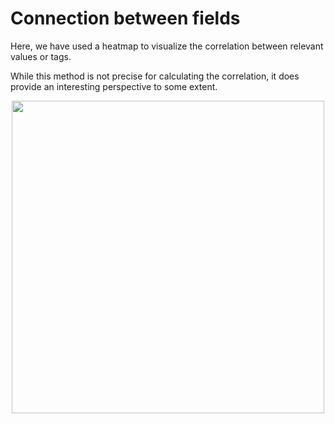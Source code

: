 # Connection between fields

Here, we have used a heatmap to visualize the correlation between relevant values or tags. 

While this method is not precise for calculating the correlation, it does provide an interesting perspective to some extent.
<p align="center">
<img src="heatmap.png" width="500" height="500" style="text-align:center"/>
</p>
